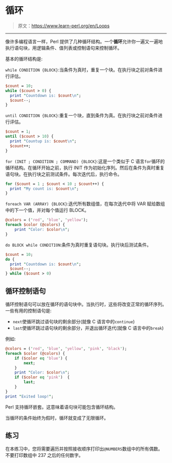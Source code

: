 # 循环

> 原文：<https://www.learn-perl.org/en/Loops>

* * *

像许多编程语言一样，Perl 提供了几种循环结构。一个**循环**允许你一遍又一遍地执行语句块，用逻辑条件、值列表或控制语句来控制循环。

基本的循环结构是:

`while CONDITION {BLOCK}`:当条件为真时，重复一个块。在执行块之前对条件进行评估。

```perl
$count = 10;
while ($count > 0) {
  print "Countdown is: $count\n";
  $count--;
} 
```

`until CONDITION {BLOCK}`:重复一个块，直到条件为真。在执行块之前对条件进行评估。

```perl
$count = 1;
until ($count > 10) {
  print "Countup is: $count\n";
  $count++;
} 
```

`for (INIT ; CONDITION ; COMMAND) {BLOCK}`:这是一个类似于 C 语言`for`循环的循环结构。在循环开始之前，执行 INIT 作为初始化序列。然后在条件为真时重复语句块。在执行块之前测试条件。每次迭代后，执行命令。

```perl
for ($count = 1 ; $count < 10 ; $count++) {
  print "My count is: $count\n";
} 
```

`foreach VAR (ARRAY) {BLOCK}`:迭代所有数组值，在每次迭代中将 VAR 赋给数组中的下一个值，并对每个值运行 BLOCK。

```perl
@colors = ('red', 'blue', 'yellow');
foreach $color (@colors) {
    print "Color: $color\n";
} 
```

`do BLOCK while CONDITION`:条件为真时重复语句块。执行块后测试条件。

```perl
$count = 10;
do {
  print "Countdown is: $count\n";
  $count--;
} while ($count > 0) 
```

## 循环控制语句

循环控制语句可以放在循环的语句块中。当执行时，这些将改变正常的循环序列。一些有用的控制语句是:

*   `next`使循环跳过语句块的剩余部分(就像 C 语言中的`continue`)
*   `last`使循环跳过语句块的剩余部分，并退出循环迭代(就像 C 语言中的`break`)

例如:

```perl
@colors = ('red', 'blue', 'yellow', 'pink', 'black');
foreach $color (@colors) {
    if ($color eq 'blue') {
        next;
    }
    print "Color: $color\n";
    if ($color eq 'pink')  {
        last;
    }
}
print "Exited loop!"; 
```

Perl 支持循环嵌套。这意味着语句块可能包含循环结构。

当循环的条件始终为假时，循环就变成了无限循环。

## 练习

在本练习中，您将需要遍历并按照接收顺序打印出`@NUMBERS`数组中的所有偶数。不要打印数组中 237 之后的任何数字。